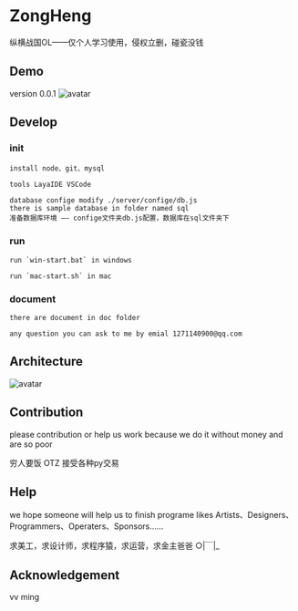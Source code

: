 # ZongHeng
纵横战国OL——仅个人学习使用，侵权立删，碰瓷没钱

## Demo
version 0.0.1
![avatar](./doc/img/demo.gif)

## Develop 

### init 
    
    install node、git、mysql

    tools LayaIDE VSCode

    database confige modify ./server/confige/db.js
    there is sample database in folder named sql
    准备数据库环境 —— confige文件夹db.js配置，数据库在sql文件夹下

### run

    run `win-start.bat` in windows

    run `mac-start.sh` in mac

### document

    there are document in doc folder

    any question you can ask to me by emial 1271140900@qq.com

## Architecture

![avatar](./doc/img/Architecture.png)

## Contribution

please contribution or help us work because we do it without money and are so poor

穷人要饭 OTZ 
接受各种py交易

## Help

we hope someone will help us to finish programe likes Artists、Designers、Programmers、Operaters、Sponsors……

求美工，求设计师，求程序猿，求运营，求金主爸爸 ○|￣|_

## Acknowledgement

vv
ming
